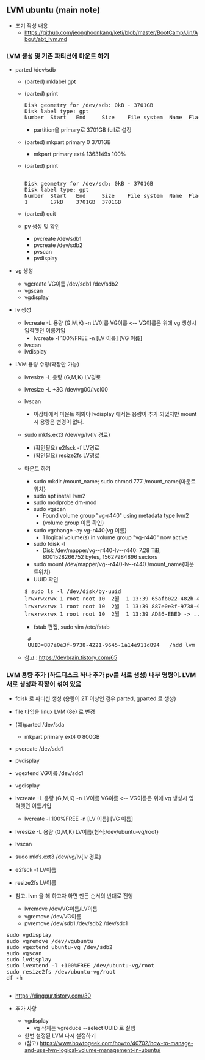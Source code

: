 ## LVM ubuntu (main note)
- 초기 작성 내용
  - https://github.com/jeonghoonkang/keti/blob/master/BootCamp/Jin/About/abt_lvm.md

### LVM 생성 및 기존 파티션에 마운트 하기

- parted /dev/sdb
  - (parted) mklabel gpt
  - (parted) print                                                           
    <pre>
    Disk geometry for /dev/sdb: 0kB - 3701GB
    Disk label type: gpt
    Number  Start   End     Size    File system  Name  Flags
    </pre>
    - partition을 primary로 3701GB full로 설정 
  - (parted) mkpart primary 0 3701GB
    - mkpart primary ext4 1363149s 100% 
  - (parted) print    
    <pre>                                                      
    Disk geometry for /dev/sdb: 0kB - 3701GB
    Disk label type: gpt
    Number  Start   End     Size    File system  Name  Flags
    1       17kB    3701GB  3701GB                                    
    </pre>
  - (parted) quit                                                            
  
  - pv 생성 및 확인 
    - pvcreate /dev/sdb1
    - pvcreate /dev/sdb2
    - pvscan
    - pvdisplay

- vg 생성
  - vgcreate VG이름 /dev/sdb1 /dev/sdb2
  - vgscan
  - vgdisplay

- lv 생성
  - lvcreate -L 용량 (G,M,K) -n  LV이름 VG이름     <-- VG이름은 위에 vg 생성시 입력햇던 이름기입
    - lvcreate -l 100%FREE -n [LV 이름] [VG 이름] 
  - lvscan
  - lvdisplay 

- LVM 용량 수정(확장만 가능)
  - lvresize -L 용량 (G,M,K) LV경로
  - lvresize -L +3G /dev/vg00/lvol00
  - lvscan
    - 이상태에서 마운트 해봐야 lvdisplay  에서는 용량이 추가 되었지만 mount 시 용량은 변경이 없다.
  - sudo mkfs.ext3 /dev/vg/lv{lv 경로} 
    - (확인필요) e2fsck -f LV경로
    - (확인필요) resize2fs LV경로

  - 마운트 하기
    - sudo mkdir /mount_name; sudo chmod 777 /mount_name{마운트위치}
    - sudo apt install lvm2
    - sudo modprobe dm-mod
    - sudo vgscan 
      - Found volume group "vg-r440" using metadata type lvm2 
      - (volume group 이름 확인)
    - sudo vgchange -ay vg-r440{vg 이름}
      -   1 logical volume(s) in volume group "vg-r440" now active 
    - sudo fdisk -l
      - Disk /dev/mapper/vg--r440-lv--r440: 7.28 TiB, 8001528266752 bytes, 15627984896 sectors
    - sudo mount /dev/mapper/vg--r440-lv--r440 /mount_name{마운트위치}   
    - UUID 확인 
    <pre>
    $ sudo ls -l /dev/disk/by-uuid
    lrwxrwxrwx 1 root root 10  2월  1 13:39 65afb022-482b-4244-ba26-bc4d469ab131 -> ../../sda2
    lrwxrwxrwx 1 root root 10  2월  1 13:39 887e0e3f-9738-4221-9645-1a14e911d894 -> ../../dm-0
    lrwxrwxrwx 1 root root 10  2월  1 13:39 AD86-EBED -> ../../sda1
    </pre>
    - fstab 편집, sudo vim /etc/fstab
    <pre>
     # <file system> <mount point>   <type>  <options>       <dump>  <pass>
     UUID=887e0e3f-9738-4221-9645-1a14e911d894   /hdd_lvm    ext3    defaults    0   1
    </pre>
     
  - 참고 : https://devbrain.tistory.com/65

### LVM  용량 추가 (하드디스크 하나 추가 pv를 새로 생성) 내부 명령이. LVM새로 생성과 확장이 섞여 있음 

  - fdisk 로 파티션 생성 (용량이 2T 이상인 경우 parted, gparted 로 생성) 
  - file 타입을 linux LVM (8e) 로 변경
  - (예)parted /dev/sda
    - mkpart primary ext4 0 800GB 

  - pvcreate /dev/sdc1
  - pvdisplay
  
  - vgextend VG이름 /dev/sdc1
  - vgdisplay


  - lvcreate -L 용량 (G,M,K) -n  LV이름 VG이름     <-- VG이름은 위에 vg 생성시 입력햇던 이름기입
    - lvcreate -l 100%FREE -n [LV 이름] [VG 이름]
      
  - lvresize -L 용량 (G,M,K) LV이름{형식:/dev/ubuntu-vg/root}
  - lvscan
  - sudo mkfs.ext3 /dev/vg/lv{lv 경로}
    
  - e2fsck -f LV이름
  - resize2fs LV이름

  - 참고. lvm 을 해 하고자 하면 만든 순서의 반대로 진행

    - lvremove /dev/VG이름/LV이름
    - vgremove /dev/VG이름
    - pvremove /dev/sdb1 /dev/sdb2 /dev/sdc1

  
<pre>
sudo vgdisplay
sudo vgremove /dev/vgubuntu                                                                                                                                         
sudo vgextend ubuntu-vg /dev/sdb2                                                                                                                                
sudo vgscan                                                                                                                                                      
sudo lvdisplay                                                                                                                                                  
sudo lvextend -l +100%FREE /dev/ubuntu-vg/root                                                                                                                   
sudo resize2fs /dev/ubuntu-vg/root   
df -h                                                                                                                                                            
</pre>

## 
- https://dinggur.tistory.com/30

- 추가 사항
  - vgdisplay
    - vg 삭제는 vgreduce --select UUID 로 실행 
  - 한번 설정된 LVM 다시 설정하기
  - (참고) https://www.howtogeek.com/howto/40702/how-to-manage-and-use-lvm-logical-volume-management-in-ubuntu/
  
  
